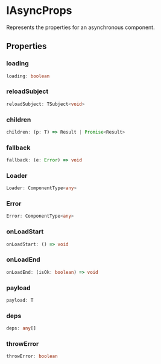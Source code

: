 # IAsyncProps

Represents the properties for an asynchronous component.

## Properties

### loading

```ts
loading: boolean
```

### reloadSubject

```ts
reloadSubject: TSubject<void>
```

### children

```ts
children: (p: T) => Result | Promise<Result>
```

### fallback

```ts
fallback: (e: Error) => void
```

### Loader

```ts
Loader: ComponentType<any>
```

### Error

```ts
Error: ComponentType<any>
```

### onLoadStart

```ts
onLoadStart: () => void
```

### onLoadEnd

```ts
onLoadEnd: (isOk: boolean) => void
```

### payload

```ts
payload: T
```

### deps

```ts
deps: any[]
```

### throwError

```ts
throwError: boolean
```
